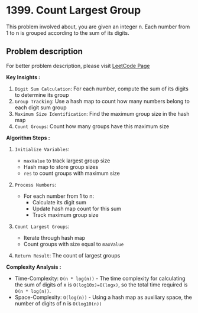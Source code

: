 # 1399. Count Largest Group

This problem involved about, you are given an integer n. Each number from 1 to n is grouped according to the sum of its digits.

## Problem description

For better problem description, please visit [LeetCode Page](https://leetcode.com/problems/count-largest-group/description)

**Key Insights :**<br/>

1. `Digit Sum Calculation`: For each number, compute the sum of its digits to determine its group
2. `Group Tracking`: Use a hash map to count how many numbers belong to each digit sum group
3. `Maximum Size Identification`: Find the maximum group size in the hash map
4. `Count Groups`: Count how many groups have this maximum size

**Algorithm Steps :**<br/>

1. `Initialize Variables`:

    - `maxValue` to track largest group size
    - Hash map to store group sizes
    - `res` to count groups with maximum size

2. `Process Numbers`:

    - For each number from 1 to n:
        - Calculate its digit sum
        - Update hash map count for this sum
        - Track maximum group size

3. `Count Largest Groups`:

    - Iterate through hash map
    - Count groups with size equal to `maxValue`

4. `Return Result`: The count of largest groups

**Complexity Analysis :**<br/>

-   Time-Complexity: `O(n * log(n))` - The time complexity for calculating the sum of digits of x is `O(log10​x)=O(logx)`, so the total time required is `O(n * log(n))`.
-   Space-Complexity: `O(log(n))` - Using a hash map as auxiliary space, the number of digits of n is `O(log10(n))`
